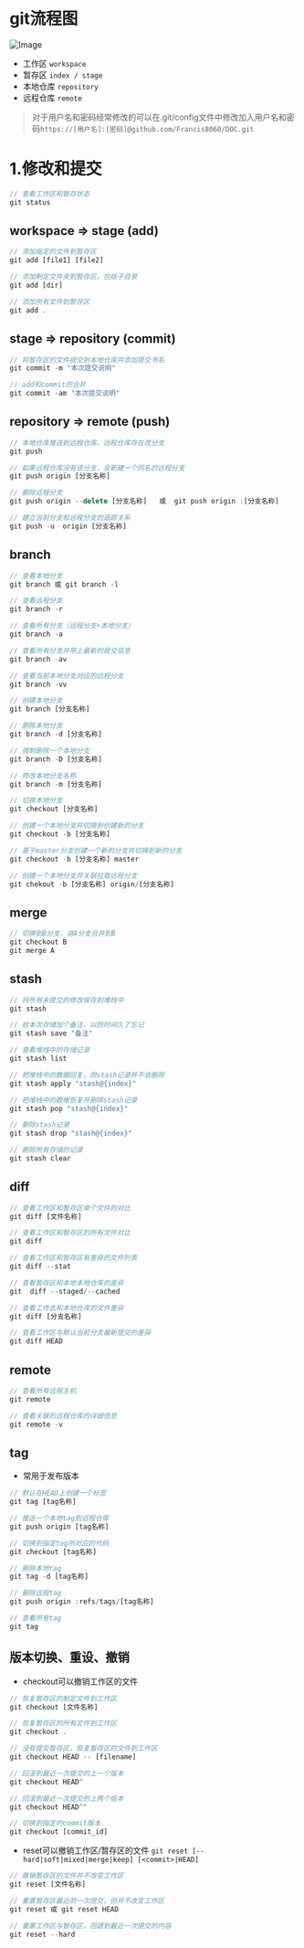 # git流程图
![Image](https://user-gold-cdn.xitu.io/2020/6/15/172b390eab77fcbd?imageView2/0/w/1280/h/960/format/webp/ignore-error/1)
- 工作区    `workspace`
- 暂存区    `index / stage`
- 本地仓库  `repository`
- 远程仓库  `remote`

> 对于用户名和密码经常修改的可以在.git/config文件中修改加入用户名和密码`https://[用户名]:[密码]@github.com/Francis8060/DOC.git`

# 1.修改和提交
``` js
// 查看工作区和暂存状态
git status 
```

## workspace => stage (add)
``` js
// 添加指定的文件到暂存区
git add [file1] [file2]

// 添加制定文件夹到暂存区，包括子目录
git add [dir]

// 添加所有文件到暂存区
git add .
```

## stage => repository (commit)
``` js
// 将暂存区的文件提交到本地仓库并添加提交书名
git commit -m "本次提交说明"

// add和commit的合并
git commit -am "本次提交说明"
```

## repository => remote (push)
``` js
// 本地仓库推送到远程仓库，远程仓库存在改分支
git push

// 如果远程仓库没有该分支，会新建一个同名的远程分支
git push origin [分支名称]

// 删除远程分支
git push origin --delete [分支名称]   或  git push origin :[分支名称] 

// 建立当前分支和远程分支的追踪关系
git push -u  origin [分支名称]
```

## branch
``` js
// 查看本地分支
git branch 或 git branch -l

// 查看远程分支
git branch -r

// 查看所有分支（远程分支+本地分支）
git branch -a

// 查看所有分支并带上最新的提交信息
git branch -av

// 查看当前本地分支对应的远程分支
git branch -vv

// 创建本地分支
git branch [分支名称]

// 删除本地分支
git branch -d [分支名称]

// 强制删除一个本地分支
git branch -D [分支名称]

// 修改本地分支名称
git branch -m [分支名称]

// 切换本地分支
git checkout [分支名称]

// 创建一个本地分支并切换到创建新的分支
git checkout -b [分支名称]

// 基于master分支创建一个新的分支并切换到新的分支
git checkout -b [分支名称] master

// 创建一个本地分支并关联拉取远程分支
git chekout -b [分支名称] origin/[分支名称]
```

## merge
``` js
// 切换到B分支，讲A分支合并到B
git checkout B
git merge A
```

## stash
``` js
// 将所有未提交的修改保存到堆栈中
git stash

// 给本次存储加个备注，以防时间久了忘记
git stash save "备注"

// 查看堆栈中的存储记录
git stash list

// 把堆栈中的数据回复，但stash记录并不会删除
git stash apply "stash@{index}"

// 把堆栈中的数据恢复并删除stash记录
git stash pop "stash@{index}"

// 删除stash记录
git stash drop "stash@{index}"

// 删除所有存储的记录
git stash clear
```

## diff
``` js
// 查看工作区和暂存区单个文件的对比
git diff [文件名称]

// 查看工作区和暂存区的所有文件对比
git diff

// 查看工作区和暂存区有差异的文件列表
git diff --stat

// 查看暂存区和本地本地仓库的差异
git  diff --staged/--cached

// 查看工作去和本地仓库的文件差异
git diff [分支名称]

// 查看工作区与默认当前分支最新提交的差异
git diff HEAD
```

## remote
``` js
// 查看所有远程主机
git remote

// 查看关联的远程仓库的详细信息
git remote -v
```

## tag
-  常用于发布版本
``` js
// 默认在HEAD上创建一个标签
git tag [tag名称]

// 推送一个本地tag到远程仓库
git push origin [tag名称]

// 切换到指定tag所对应的代码
git checkout [tag名称]

// 删除本地tag
git tag -d [tag名称]

// 删除远程tag
git push origin :refs/tags/[tag名称]

// 查看所有tag
git tag
```

## 版本切换、重设、撤销
- checkout可以撤销工作区的文件
``` js
// 恢复暂存区的制定文件到工作区
git checkout [文件名称]

// 恢复暂存区的所有文件到工作区
git checkout .

// 没有提交暂存区，恢复暂存区的文件到工作区
git checkout HEAD -- [filename]

// 回滚到最近一次提交的上一个版本
git checkout HEAD^

// 回滚到最近一次提交的上两个版本
git checkout HEAD^^

// 切换到指定的commit版本
git checkout [commit_id]
```

- reset可以撤销工作区/暂存区的文件 `git reset [--hard|soft|mixed|merge|keep] [<commit>|HEAD]`
``` js
// 撤销暂存区的文件并不改变工作区
git reset [文件名称]

// 重置暂存区最近的一次提交，但并不改变工作区
git reset 或 git reset HEAD

// 重置工作区与暂存区，回退到最近一次提交的内容
git reset --hard
```